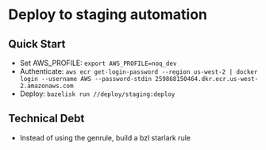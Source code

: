 # Deploy to staging automation
## Quick Start
* Set AWS_PROFILE: `export AWS_PROFILE=noq_dev`
* Authenticate: `aws ecr get-login-password --region us-west-2 | docker login --username AWS --password-stdin 259868150464.dkr.ecr.us-west-2.amazonaws.com`
* Deploy: `bazelisk run //deploy/staging:deploy`

## Technical Debt
* Instead of using the genrule, build a bzl starlark rule
